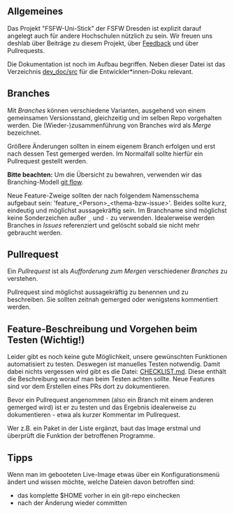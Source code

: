 ## Allgemeines

Das Projekt "FSFW-Uni-Stick" der FSFW Dresden ist explizit darauf angelegt auch für andere Hochschulen nützlich zu sein. Wir freuen uns deshlab über Beiträge zu diesem Projekt, über [Feedback](https://fsfw-dresden.de/#kontakt) und über Pullrequests.

Die Dokumentation ist noch im Aufbau begriffen. Neben dieser Datei ist das Verzeichnis [dev_doc/src](doc/dev_doc/src/) für die Entwickler\*innen-Doku relevant.

## Branches

Mit *Branches* können verschiedene Varianten, ausgehend von einem gemeinsamen Versionsstand, gleichzeitig und im selben Repo vorgehalten werden. Die (Wieder-)zusammenführung von Branches wird als *Merge* bezeichnet.

Größere Änderungen sollten in einem eigenem Branch erfolgen und erst nach dessen Test gemerged werden. Im Normalfall sollte hierfür ein Pullrequest gestellt werden.

**Bitte beachten:** Um die Übersicht zu bewahren, verwenden wir das Branching-Modell [git flow](http://nvie.com/posts/a-successful-git-branching-model/). 

Neue Feature-Zweige sollten der nach folgendem Namensschema aufgebaut sein: 'feature\_\<Person\>\_\<thema-bzw-issue\>'. Beides sollte kurz, eindeutig und möglichst aussagekräftig sein. Im Branchname sind möglichst keine Sonderzeichen außer `_` und `-`  zu verwenden. Idealerweise werden Branches in *Issues* referenziert und gelöscht sobald sie nicht mehr gebraucht werden.

## Pullrequest

Ein *Pullrequest* ist als *Aufforderung zum Mergen* verschiedener *Branches* zu verstehen.

Pullrequest sind möglichst aussagekräftig zu benennen und zu beschreiben. Sie sollten zeitnah gemerged oder wenigstens kommentiert werden.


## Feature-Beschreibung und Vorgehen beim Testen (Wichtig!)

Leider gibt es noch keine gute Möglichkeit, unsere gewünschten Funktionen automatisiert zu testen. Deswegen ist manuelles Testen notwendig. Damit dabei nichts vergessen wird gibt es die Datei: [CHECKLIST.md](doc/dev_doc/src/CHECKLIST.md). Diese enthält die Beschreibung worauf man beim Testen achten sollte. Neue Features sind vor dem Erstellen eines PRs dort zu dokumentieren.

Bevor ein Pullrequest angenommen (also ein Branch mit einem anderen gemerged wird) ist er zu testen und das Ergebnis idealerweise zu dokumentieren - etwa als kurzer Kommentar im Pullrequest.

Wer z.B. ein Paket in der Liste ergänzt, baut das Image erstmal und überprüft die Funktion der betroffenen Programme.

## Tipps
Wenn man im gebooteten Live-Image etwas über ein Konfigurationsmenü ändert und wissen möchte, welche Dateien davon betroffen sind:
* das komplette $HOME vorher in ein git-repo einchecken
* nach der Änderung wieder committen



